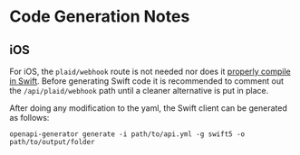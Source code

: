 # Code Generation Notes

## iOS

For iOS, the `plaid/webhook` route is not needed nor does it [properly compile in Swift](https://github.com/ucfinancegroup/pfp/issues/48).
Before generating Swift code it is recommended to comment out the `/api/plaid/webhook` path until a cleaner alternative is put in place.

After doing any modification to the yaml, the Swift client can be generated as follows:

```
openapi-generator generate -i path/to/api.yml -g swift5 -o path/to/output/folder
```
